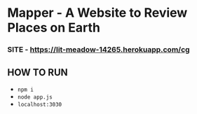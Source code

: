 # Mapper - A Website to Review Places on Earth
### SITE - https://lit-meadow-14265.herokuapp.com/cg 
## HOW TO RUN
* `npm i`
* `node app.js`
* `localhost:3030`

